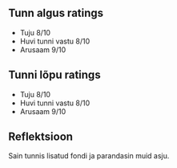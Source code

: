 ## Tunn algus ratings
* Tuju 8/10
* Huvi tunni vastu 8/10
* Arusaam 9/10

## Tunni lõpu ratings
* Tuju 8/10
* Huvi tunni vastu 8/10
* Arusaam 9/10

## Reflektsioon
Sain tunnis lisatud fondi ja parandasin muid asju.